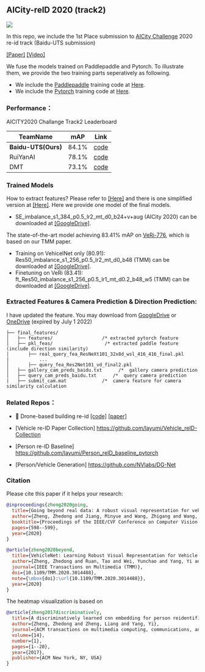 ## AICity-reID 2020 (track2)

![](https://github.com/layumi/AICIty-reID-2020/blob/master/heatmap2020.jpg)

In this repo, we include the 1st Place submission to [AICity Challenge](https://www.aicitychallenge.org/) 2020 re-id track (Baidu-UTS submission) 

[[Paper]](https://github.com/layumi/AICIty-reID-2020/blob/master/paper.pdf) [[Video]](https://www.bilibili.com/video/BV1hK411A78n/)

We fuse the models trained on Paddlepaddle and Pytorch. To illustrate them, we provide the two training parts seperatively as following. 

- We include the [Paddlepaddle](https://github.com/PaddlePaddle/Paddle) training code at [Here](https://github.com/PaddlePaddle/Research/tree/master/CV/PaddleReid).
- We include the [Pytorch](https://pytorch.org/) training code at [Here](https://github.com/layumi/AICIty-reID-2020/tree/master/pytorch).

### Performance：
 AICITY2020 Challange Track2 Leaderboard
 
 |TeamName|mAP|Link|
 |--------|----|-------|
 |**Baidu-UTS(Ours)**|84.1%|[code](https://github.com/layumi/AICIty-reID-2020)|
 |RuiYanAI|78.1%|[code](https://github.com/Xiangyu-CAS/AICity2020-VOC-ReID)|
 |DMT|73.1%|[code](https://github.com/heshuting555/AICITY2020_DMT_VehicleReID)|
 
 
### Trained Models 
How to extract features? Please refer to [[Here]](https://github.com/layumi/AICIty-reID-2020/tree/master/pytorch#extract-feature-for-post-processing) 
and there is one simplified version at [[Here]](https://github.com/layumi/Person_reID_baseline_pytorch/tree/master/tutorial#part-21-extracting-feature-python-testpy).
Here we provide one model of the final models.

- SE_imbalance_s1_384_p0.5_lr2_mt_d0_b24+v+aug (AICity 2020) can be downloaded at [[GoogleDrive]](https://drive.google.com/file/d/1AZ4hHbRbz2T8OHJ6QTG9bR7CP2zUOyQh/view?usp=sharing). 

The state-of-the-art model achieving 83.41% mAP on [VeRi-776](https://github.com/JDAI-CV/VeRidataset), which is based on our TMM paper. 
- Training on VehicelNet only (80.91): Res50_imbalance_s1_256_p0.5_lr2_mt_d0_b48 (TMM) can be downloaded at [[GoogleDrive]](https://drive.google.com/file/d/1wUbYm5-EJs0W-LAGS69yvb33D6NkFWpH/view?usp=sharing).
- Finetuning on VeRi (83.41): ft_Res50_imbalance_s1_256_p0.5_lr1_mt_d0.2_b48_w5 (TMM) can be downloaded at [[GoogleDrive]](https://drive.google.com/file/d/1Sor7Grh_1Kot6CBLaw2alDT4Nr3JuH3C/view?usp=sharing).

### Extracted Features & Camera Prediction & Direction Prediction:
I have updated the feature. You may download from [GoogleDrive](https://drive.google.com/file/d/1q0ap5smXoRIQ-oEUMbSMMSl_lEOT0Fk6/view?usp=sharing) or [OneDrive](https://studentutsedu-my.sharepoint.com/:u:/g/personal/12639605_student_uts_edu_au/EdxlWLP9bB9Bga0jfDyoIO8Berahz8plAeRY6M4t8g_6iA?e=mSttQx) (expired by July 1 2022)
```
├── final_features/
│   ├── features/                  /* extracted pytorch feature
│   ├── pkl_feas/                   /* extracted paddle feature (include direction similarity)
│       ├── real_query_fea_ResNeXt101_32x8d_wsl_416_416_final.pkl 
|           ...
│       ├── query_fea_Res2Net101_vd_final2.pkl                 
│   ├── gallery_cam_preds_baidu.txt      /*  gallery camera prediction
│   ├── query_cam_preds_baidu.txt      /*  query camera prediction
|   ├── submit_cam.mat             /*  camera feature for camera similarity calculation
```

### Related Repos：

- :helicopter:  Drone-based building re-id [[code]](https://github.com/layumi/University1652-Baseline)  [[paper]](https://arxiv.org/abs/2002.12186)
 
- [Vehicle re-ID Paper Collection] https://github.com/layumi/Vehicle_reID-Collection

- [Person re-ID Baseline] https://github.com/layumi/Person_reID_baseline_pytorch

- [Person/Vehicle Generation] https://github.com/NVlabs/DG-Net

### Citation
Please cite this paper if it helps your research:
```bibtex
@inproceedings{zheng2020going,
  title={Going beyond real data: A robust visual representation for vehicle re-identification},
  author={Zheng, Zhedong and Jiang, Minyue and Wang, Zhigang and Wang, Jian and Bai, Zechen and Zhang, Xuanmeng and Yu, Xin and Tan, Xiao and Yang, Yi and Wen, Shilei and others},
  booktitle={Proceedings of the IEEE/CVF Conference on Computer Vision and Pattern Recognition Workshops},
  pages={598--599},
  year={2020}
}

@article{zheng2020beyond,
  title={VehicleNet: Learning Robust Visual Representation for Vehicle Re-identification},
  author={Zheng, Zhedong and Ruan, Tao and Wei, Yunchao and Yang, Yi and Mei, Tao},
  journal={IEEE Transactions on Multimedia (TMM)},
  doi={10.1109/TMM.2020.3014488},
  note={\mbox{doi}:\url{10.1109/TMM.2020.3014488}},
  year={2020}
}
```

The heatmap visualization is based on 
```bibtex
@article{zheng2017discriminatively,
  title={A discriminatively learned cnn embedding for person reidentification},
  author={Zheng, Zhedong and Zheng, Liang and Yang, Yi},
  journal={ACM transactions on multimedia computing, communications, and applications (TOMM)},
  volume={14},
  number={1},
  pages={1--20},
  year={2017},
  publisher={ACM New York, NY, USA}
}
```
